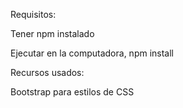 Requisitos:

Tener npm instalado

Ejecutar en la computadora, npm install

Recursos usados:

Bootstrap para estilos de CSS

